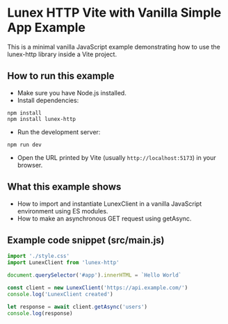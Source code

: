 # Lunex HTTP Vite with Vanilla Simple App Example
This is a minimal vanilla JavaScript example demonstrating how to use the lunex-http library inside a Vite project.

## How to run this example
- Make sure you have Node.js installed.
- Install dependencies:
```
npm install
npm install lunex-http
```
- Run the development server:
```
npm run dev
```
- Open the URL printed by Vite (usually `http://localhost:5173`) in your browser.

## What this example shows
- How to import and instantiate LunexClient in a vanilla JavaScript environment using ES modules.
- How to make an asynchronous GET request using getAsync.

## Example code snippet (src/main.js)
```js
import './style.css'
import LunexClient from 'lunex-http'

document.querySelector('#app').innerHTML = `Hello World`

const client = new LunexClient('https://api.example.com/')
console.log('LunexClient created')

let response = await client.getAsync('users')
console.log(response)
```